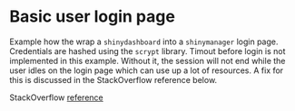# Basic user login page

Example how the wrap a `shinydashboard` into a `shinymanager` login page.
Credentials are hashed using the `scrypt` library. Timout before login is
not implemented in this example. Without it, the session will not end while
the user idles on the login page which can use up a lot of resources. A fix
for this is discussed in the StackOverflow reference below.

StackOverflow [reference](https://stackoverflow.com/questions/28987622/starting-shiny-app-after-password-input)